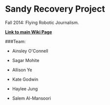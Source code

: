 Sandy Recovery Project
======================
Fall 2014: Flying Robotic Journalism.

**[Link to main Wiki Page](https://github.com/sagar-sm/sandy-recovery-project/wiki)**

###Team:

 * Ainsley O'Connell

 * Sagar Mohite

 * Allison Ye

 * Kate Godwin

 * Haylee Jung

 * Salem Al-Mansoori


